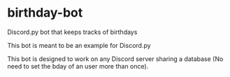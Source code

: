 # birthday-bot
Discord.py bot that keeps tracks of birthdays

This bot is meant to be an example for Discord.py

This bot is designed to work on any Discord server sharing a database (No need to set the bday of an user more than once).

